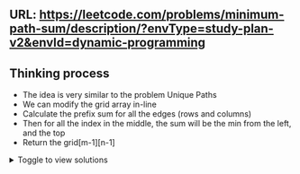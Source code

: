 ## URL: https://leetcode.com/problems/minimum-path-sum/description/?envType=study-plan-v2&envId=dynamic-programming

## Thinking process
- The idea is very similar to the problem Unique Paths
- We can modify the grid array in-line 
- Calculate the prefix sum for all the edges (rows and columns)
- Then for all the index in the middle, the sum will be the min from the left, and the top
- Return the grid[m-1][n-1]

<details>

<summary>Toggle to view solutions</summary>

```java
class Solution {
    public int minPathSum(int[][] grid) {
        int m = grid.length, n = grid[0].length;
        for(int i = 1; i < m; i++) grid[i][0] += grid[i-1][0];
        for(int i = 1; i < n; i++) grid[0][i] += grid[0][i-1];
        for(int i = 1; i < m; i++) {
            for(int j = 1; j < n; j++) {
                grid[i][j] += Math.min(grid[i-1][j], grid[i][j-1]);
            }
        }
        return grid[m-1][n-1];
    }
}
```
</details>